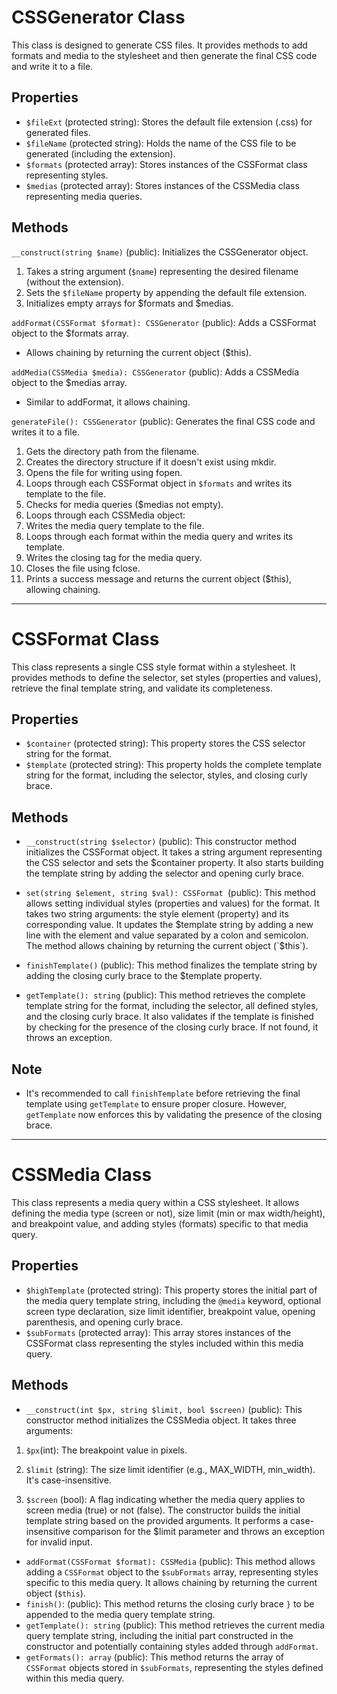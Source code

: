 # CSSGenerator Class 
This class is designed to generate CSS files. It provides methods to add formats and media to the stylesheet and then generate the final CSS code and write it to a file.

## Properties
- `$fileExt` (protected string): Stores the default file extension (.css) for generated files.
- `$fileName` (protected string): Holds the name of the CSS file to be generated (including the extension).
- `$formats` (protected array): Stores instances of the CSSFormat class representing styles.
- `$medias` (protected array): Stores instances of the CSSMedia class representing media queries.
## Methods

`__construct(string $name)` (public): Initializes the CSSGenerator object.
1. Takes a string argument (`$name`) representing the desired filename (without the extension).
2. Sets the `$fileName` property by appending the default file extension.
3. Initializes empty arrays for $formats and $medias.

`addFormat(CSSFormat $format): CSSGenerator` (public): Adds a CSSFormat object to the $formats array.
- Allows chaining by returning the current object ($this).

`addMedia(CSSMedia $media): CSSGenerator` (public): Adds a CSSMedia object to the $medias array.
- Similar to addFormat, it allows chaining.

`generateFile(): CSSGenerator` (public): Generates the final CSS code and writes it to a file.
1. Gets the directory path from the filename.
2. Creates the directory structure if it doesn't exist using mkdir.
3. Opens the file for writing using fopen.
4. Loops through each CSSFormat object in `$formats` and writes its template to the file.
5. Checks for media queries ($medias not empty).
6. Loops through each CSSMedia object:
7. Writes the media query template to the file.
8. Loops through each format within the media query and writes its template.
9. Writes the closing tag for the media query.
10. Closes the file using fclose.
11. Prints a success message and returns the current object ($this), allowing chaining.

---

# CSSFormat Class
This class represents a single CSS style format within a stylesheet. It provides methods to define the selector, set styles (properties and values), retrieve the final template string, and validate its completeness.

## Properties
- `$container` (protected string): This property stores the CSS selector string for the format.
- `$template` (protected string): This property holds the complete template string for the format, including the selector, styles, and closing curly brace.

## Methods
- `__construct(string $selector)` (public): This constructor method initializes the CSSFormat object. It takes a string argument representing the CSS selector and sets the $container property. It also starts building the template string by adding the selector and opening curly brace.

- `set(string $element, string $val): CSSFormat `(public): This method allows setting individual styles (properties and values) for the format. It takes two string arguments: the style element (property) and its corresponding value. It updates the $template string by adding a new line with the element and value separated by a colon and semicolon. The method allows chaining by returning the current object (`$this`).

- `finishTemplate()` (public): This method finalizes the template string by adding the closing curly brace to the $template property.

- `getTemplate(): string` (public): This method retrieves the complete template string for the format, including the selector, all defined styles, and the closing curly brace. It also validates if the template is finished by checking for the presence of the closing curly brace. If not found, it throws an exception.


## Note

- It's recommended to call `finishTemplate` before retrieving the final template using `getTemplate` to ensure proper closure. However, `getTemplate` now enforces this by validating the presence of the closing brace.

---

# CSSMedia Class

This class represents a media query within a CSS stylesheet. It allows defining the media type (screen or not), size limit (min or max width/height), and breakpoint value, and adding styles (formats) specific to that media query.

## Properties
- `$highTemplate` (protected string): This property stores the initial part of the media query template string, including the `@media` keyword, optional screen type declaration, size limit identifier, breakpoint value, opening parenthesis, and opening curly brace.
- `$subFormats` (protected array): This array stores instances of the CSSFormat class representing the styles included within this media query.

## Methods

- `__construct(int $px, string $limit, bool $screen)` (public): This constructor method initializes the CSSMedia object. It takes three arguments:

<ol>
<li>

`$px`(int): The breakpoint value in pixels.
 </li>
<li>

`$limit` (string): The size limit identifier (e.g., MAX_WIDTH, min_width). It's case-insensitive. 
</li>
<li>

`$screen` (bool): A flag indicating whether the media query applies to screen media (true) or not (false). The constructor builds the initial template string based on the provided arguments. It performs a case-insensitive comparison for the $limit parameter and throws an exception for invalid input.
</li>
</ol>

- `addFormat(CSSFormat $format): CSSMedia` (public): This method allows adding a `CSSFormat` object to the `$subFormats` array, representing styles specific to this media query. It allows chaining by returning the current object (`$this`).
- `finish()`: (public): This method returns the closing curly brace `}` to be appended to the media query template string.
- `getTemplate(): string` (public): This method retrieves the current media query template string, including the initial part constructed in the constructor and potentially containing styles added through `addFormat`.
- `getFormats(): array` (public): This method returns the array of `CSSFormat` objects stored in `$subFormats`, representing the styles defined within this media query.
